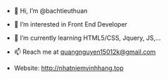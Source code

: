 - 👋 Hi, I’m @bachtieuthuan
- 👀 I’m interested in Front End Developer
- 🌱 I’m currently learning HTML5/CSS, Jquery, JS,...
- 📫 Reach me at quangnguyen15012k@gmail.com

- Website: http://nhatniemvinhhang.top

